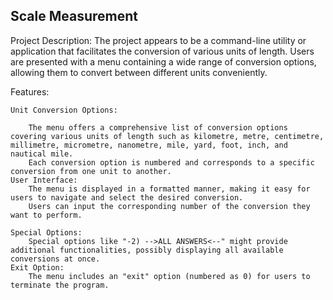 Scale Measurement
--------------------------------------------------

Project Description:
	The project appears to be a command-line utility or application that facilitates the conversion of various units of length. Users are presented with a menu containing a wide range of conversion options, allowing them to convert between different units conveniently.


Features:

	Unit Conversion Options:

		The menu offers a comprehensive list of conversion options covering various units of length such as kilometre, metre, centimetre, millimetre, micrometre, nanometre, mile, yard, foot, inch, and nautical mile.
		Each conversion option is numbered and corresponds to a specific conversion from one unit to another.
	User Interface:
		The menu is displayed in a formatted manner, making it easy for users to navigate and select the desired conversion.
		Users can input the corresponding number of the conversion they want to perform.
	
	Special Options:
		Special options like "-2) -->ALL ANSWERS<--" might provide additional functionalities, possibly displaying all available conversions at once.
	Exit Option:
		The menu includes an "exit" option (numbered as 0) for users to terminate the program.

